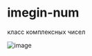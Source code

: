 # imegin-num
класс комплексных чисел

![image](https://user-images.githubusercontent.com/104127652/223837406-4c3d794b-cdd7-4dc2-9eb8-24b3b26f208b.png)
